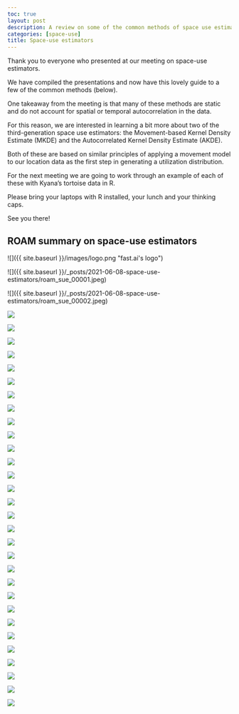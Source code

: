 ```yaml
---
toc: true
layout: post
description: A review on some of the common methods of space use estimation for animal movement.
categories: [space-use]
title: Space-use estimators
---
```


Thank you to everyone who presented at our meeting on space-use estimators. 

We have compiled the presentations and now have this lovely guide to a few of the common methods (below). 

One takeaway from the meeting is that many of these methods are static and do not account for spatial or temporal autocorrelation in the data. 

For this reason, we are interested in learning a bit more about two of the third-generation space use estimators: the Movement-based Kernel Density Estimate (MKDE) and the Autocorrelated Kernel Density Estimate (AKDE). 

Both of these are based on similar principles of applying a movement model to our location data as the first step in generating a utilization distribution. 

For the next meeting we are going to work through an example of each of these with Kyana’s tortoise data in R. 

Please bring your laptops with R installed, your lunch and your thinking caps.
 
See you there!

## ROAM summary on space-use estimators
![]({{ site.baseurl }}/images/logo.png "fast.ai's logo")

![]({{ site.baseurl }}/_posts/2021-06-08-space-use-estimators/roam_sue_00001.jpeg)

![]({{ site.baseurl }}/_posts/2021-06-08-space-use-estimators/roam_sue_00002.jpeg)

![](2021-06-08-space-use-estimators/roam_sue_00003.jpeg)

![](2021-06-08-space-use-estimators/roam_sue_00004.jpeg)

![](2021-06-08-space-use-estimators/roam_sue_00005.jpeg)

![](2021-06-08-space-use-estimators/roam_sue_00006.jpeg)

![](2021-06-08-space-use-estimators/roam_sue_00007.jpeg)

![](2021-06-08-space-use-estimators/roam_sue_00008.jpeg)

![](2021-06-08-space-use-estimators/roam_sue_00009.jpeg)

![](2021-06-08-space-use-estimators/roam_sue_00010.jpeg)

![](2021-06-08-space-use-estimators/roam_sue_00011.jpeg)

![](2021-06-08-space-use-estimators/roam_sue_00012.jpeg)

![](2021-06-08-space-use-estimators/roam_sue_00013.jpeg)

![](2021-06-08-space-use-estimators/roam_sue_00014.jpeg)

![](2021-06-08-space-use-estimators/roam_sue_00015.jpeg)

![](2021-06-08-space-use-estimators/roam_sue_00016.jpeg)

![](2021-06-08-space-use-estimators/roam_sue_00017.jpeg)

![](2021-06-08-space-use-estimators/roam_sue_00018.jpeg)

![](2021-06-08-space-use-estimators/roam_sue_00019.jpeg)

![](2021-06-08-space-use-estimators/roam_sue_00020.jpeg)

![](2021-06-08-space-use-estimators/roam_sue_00021.jpeg)

![](2021-06-08-space-use-estimators/roam_sue_00022.jpeg)

![](2021-06-08-space-use-estimators/roam_sue_00023.jpeg)

![](2021-06-08-space-use-estimators/roam_sue_00024.jpeg)

![](2021-06-08-space-use-estimators/roam_sue_00025.jpeg)

![](2021-06-08-space-use-estimators/roam_sue_00026.jpeg)

![](2021-06-08-space-use-estimators/roam_sue_00027.jpeg)

![](2021-06-08-space-use-estimators/roam_sue_00028.jpeg)

![](2021-06-08-space-use-estimators/roam_sue_00029.jpeg)

![](2021-06-08-space-use-estimators/roam_sue_00030.jpeg)

![](2021-06-08-space-use-estimators/roam_sue_00031.jpeg)

![](2021-06-08-space-use-estimators/roam_sue_00032.jpeg)
